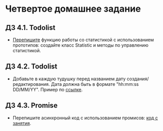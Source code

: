 # Четвертое домашнее задание
## ДЗ 4.1. Todolist
- [Перепишите](https://github.com/aalexeev239/tfs-todolist-vanilla-js) функцию работы со статистикой с использованием прототипов: 
создайте класс Statistic и методы по управлению статистикой.
## ДЗ 4.2. Todolist
- Добавьте в каждую тудушку перед названием дату создания/редактирования. Дата должна быть в формате
"hh:mm:ss DD/MM/YY". Пример по [ссылке](https://monosnap.com/file/93nQDlS42AEagNOiETqFdx8rM9o59V).
## ДЗ 4.3. Promise
- Перепишите асинхронный код с использованием промисов: [код с занятия](https://jsbin.com/maragay/edit?js,output).
